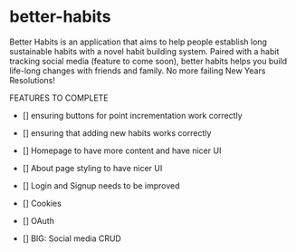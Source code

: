# better-habits

Better Habits is an application that aims to help people establish long sustainable habits with a novel habit building system.
Paired with a habit tracking social media (feature to come soon), better habits helps you build life-long changes with friends and family.
No more failing New Years Resolutions!

FEATURES TO COMPLETE
- [] ensuring buttons for point incrementation work correctly
- [] ensuring that adding new habits works correctly
- [] Homepage to have more content and have nicer UI
- [] About page styling to have nicer UI
- [] Login and Signup needs to be improved
- [] Cookies
- [] OAuth

- [] BIG: Social media CRUD
